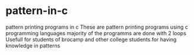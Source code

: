# pattern-in-c
pattern printing programs in c
These are pattern printing programs using c programming languages
majority of the programms are done with 2 loops 
Usefull for students of brocamp and other college students for having knowledge in patterns
